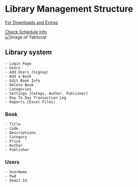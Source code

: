 # Library Management Structure

[For Downloads and Extras](https://github.com/Midnight1938/Library-Management/blob/master/DownloadLinks.md)

[Check Schedule Info](https://github.com/Midnight1938/Library-Management/blob/master/Schedule.md)
</br>
![Image of Yaktocat](https://octodex.github.com/images/yaktocat.png)
</br>

## Library system

    - Login Page
    - Users
    - Add Users (Signup)
    - Add a Book
    - Edit Book Info
    - Delete Book 
    - Categories
    - Settings [Categs, Author, Publisher]
    - Day To Day Transaction Log
    - Reports [Excel Files]

### Book

    - Title
    - Code
    - Descriptions
    - Category
    - Price
    - Author
    - Publisher

### Users

    - UserName
    - Pwd
    - Email Id
